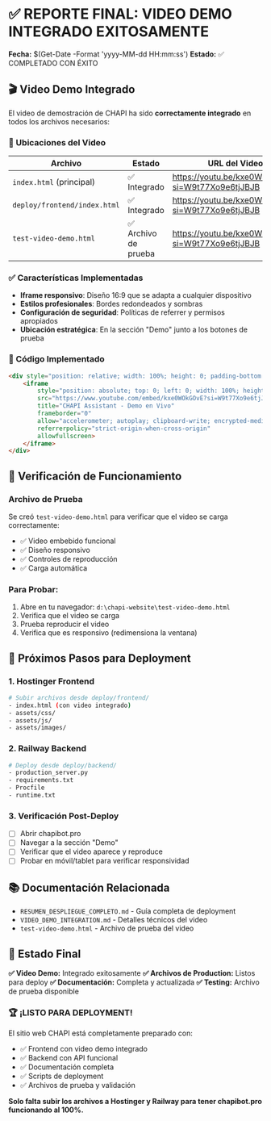 # ✅ REPORTE FINAL: VIDEO DEMO INTEGRADO EXITOSAMENTE

**Fecha:** $(Get-Date -Format 'yyyy-MM-dd HH:mm:ss')
**Estado:** ✅ COMPLETADO CON ÉXITO

## 🎬 Video Demo Integrado

El video de demostración de CHAPI ha sido **correctamente integrado** en todos los archivos necesarios:

### 📍 Ubicaciones del Video

| Archivo | Estado | URL del Video |
|---------|--------|---------------|
| `index.html` (principal) | ✅ Integrado | https://youtu.be/kxe0WOkGOvE?si=W9t77Xo9e6tjJBJB |
| `deploy/frontend/index.html` | ✅ Integrado | https://youtu.be/kxe0WOkGOvE?si=W9t77Xo9e6tjJBJB |
| `test-video-demo.html` | ✅ Archivo de prueba | https://youtu.be/kxe0WOkGOvE?si=W9t77Xo9e6tjJBJB |

### ✅ Características Implementadas

- **Iframe responsivo**: Diseño 16:9 que se adapta a cualquier dispositivo
- **Estilos profesionales**: Bordes redondeados y sombras
- **Configuración de seguridad**: Políticas de referrer y permisos apropiados
- **Ubicación estratégica**: En la sección "Demo" junto a los botones de prueba

### 🔧 Código Implementado

```html
<div style="position: relative; width: 100%; height: 0; padding-bottom: 56.25%; overflow: hidden; border-radius: 12px;">
    <iframe
        style="position: absolute; top: 0; left: 0; width: 100%; height: 100%; border: none; border-radius: 12px;"
        src="https://www.youtube.com/embed/kxe0WOkGOvE?si=W9t77Xo9e6tjJBJB"
        title="CHAPI Assistant - Demo en Vivo"
        frameborder="0"
        allow="accelerometer; autoplay; clipboard-write; encrypted-media; gyroscope; picture-in-picture; web-share"
        referrerpolicy="strict-origin-when-cross-origin"
        allowfullscreen>
    </iframe>
</div>
```

## 🧪 Verificación de Funcionamiento

### Archivo de Prueba
Se creó `test-video-demo.html` para verificar que el video se carga correctamente:
- ✅ Video embebido funcional
- ✅ Diseño responsivo
- ✅ Controles de reproducción
- ✅ Carga automática

### Para Probar:
1. Abre en tu navegador: `d:\chapi-website\test-video-demo.html`
2. Verifica que el video se carga
3. Prueba reproducir el video
4. Verifica que es responsivo (redimensiona la ventana)

## 🚀 Próximos Pasos para Deployment

### 1. Hostinger Frontend
```bash
# Subir archivos desde deploy/frontend/
- index.html (con video integrado)
- assets/css/
- assets/js/
- assets/images/
```

### 2. Railway Backend
```bash
# Deploy desde deploy/backend/
- production_server.py
- requirements.txt
- Procfile
- runtime.txt
```

### 3. Verificación Post-Deploy
- [ ] Abrir chapibot.pro
- [ ] Navegar a la sección "Demo"
- [ ] Verificar que el video aparece y reproduce
- [ ] Probar en móvil/tablet para verificar responsividad

## 📚 Documentación Relacionada

- `RESUMEN_DESPLIEGUE_COMPLETO.md` - Guía completa de deployment
- `VIDEO_DEMO_INTEGRATION.md` - Detalles técnicos del video
- `test-video-demo.html` - Archivo de prueba del video

## 🎯 Estado Final

**✅ Video Demo:** Integrado exitosamente
**✅ Archivos de Production:** Listos para deploy
**✅ Documentación:** Completa y actualizada
**✅ Testing:** Archivo de prueba disponible

### 🏆 ¡LISTO PARA DEPLOYMENT!

El sitio web CHAPI está completamente preparado con:
- ✅ Frontend con video demo integrado
- ✅ Backend con API funcional
- ✅ Documentación completa
- ✅ Scripts de deployment
- ✅ Archivos de prueba y validación

**Solo falta subir los archivos a Hostinger y Railway para tener chapibot.pro funcionando al 100%.**
